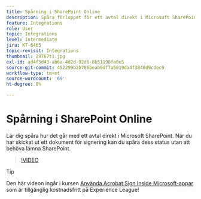 ```yaml
---
title: Spårning i SharePoint Online
description: Spåra förloppet för ett avtal direkt i Microsoft SharePoint
feature: Integrations
role: User
topic: Integrations
level: Intermediate
jira: KT-6465
topic-revisit: Integrations
thumbnail: 29767t1.jpg
exl-id: ad4f5d43-ab6a-4d2d-92d6-8b51198fa0e5
source-git-commit: 452299b2b786beab9df7a5019da4f3840d9cdec9
workflow-type: tm+mt
source-wordcount: '69'
ht-degree: 0%

---
```


# Spårning i SharePoint Online

Lär dig spåra hur det går med ett avtal direkt i Microsoft SharePoint. När du har skickat ut ett dokument för signering kan du spåra dess status utan att behöva lämna SharePoint.

>[!VIDEO](https://video.tv.adobe.com/v/29767t1?quality=12&learn=on&hidetitle=true)

>[!TIP]
>
>Den här videon ingår i kursen [Använda Acrobat Sign Inside Microsoft-appar](https://experienceleague.adobe.com/?recommended=Sign-U-1-2020.2) som är tillgänglig kostnadsfritt på Experience League!
